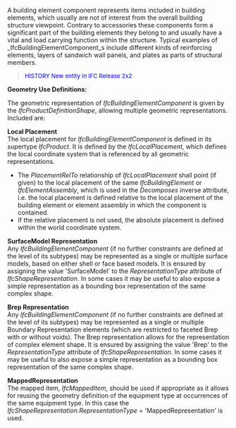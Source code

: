 A building element component represents items included in building elements, which usually are not of interest from the overall building structure viewpoint. Contrary to accessories these components form a significant part of the building elements they belong to and usually have a vital and load carrying function within the structure. Typical examples of _IfcBuildingElementComponent_s include different kinds of reinforcing elements, layers of sandwich wall panels, and plates as parts of structural members.

> <font color="#0000FF" size="-1"> HISTORY New entity in IFC
		Release 2x2 </font>

**Geometry Use Definitions:**

The geometric representation of _IfcBuildingElementComponent_ is given by the _IfcProductDefinitionShape_, allowing multiple geometric representations. Included are:

**Local Placement**  
The local placement for _IfcBuildingElementComponent_ is defined in its supertype _IfcProduct_. It is defined by the _IfcLocalPlacement_, which defines the local coordinate system that is referenced by all geometric representations.

* The _PlacementRelTo_ relationship of _IfcLocalPlacement_ shall point (if given) to the local placement of the same _IfcBuildingElement_ or _IfcElementAssembly_, which is used in the _Decomposes_ inverse attribute, i.e. the local placement is defined relative to the local placement of the building element or element assembly in which the component is contained. 
* If the relative placement is not used, the absolute placement is defined within the world coordinate system. 

**SurfaceModel Representation**  
Any _IfcBuildingElementComponent_ (if no further constraints are defined at the level of its subtypes) may be represented as a single or multiple surface models, based on either shell or face based models. It is ensured by assigning the value 'SurfaceModel' to the _RepresentationType_ attribute of _IfcShapeRepresentation_. In some cases it may be useful to also expose a simple representation as a bounding box representation of the same complex shape.

**Brep Representation**  
Any _IfcBuildingElementComponent_ (if no further constraints are defined at the level of its subtypes) may be represented as a single or multiple Boundary Representation elements (which are restricted to faceted Brep with or without voids). The Brep representation allows for the representation of complex element shape. It is ensured by assigning the value 'Brep' to the _RepresentationType_ attribute of _IfcShapeRepresentation_. In some cases it may be useful to also expose a simple representation as a bounding box representation of the same complex shape.

**MappedRepresentation**  
The mapped item, _IfcMappedItem_, should be used if appropriate as it allows for reusing the geometry definition of the equipment type at occurrences of the same equipment type. In this case the _IfcShapeRepresentation.RepresentationType_ = 'MappedRepresentation' is used.